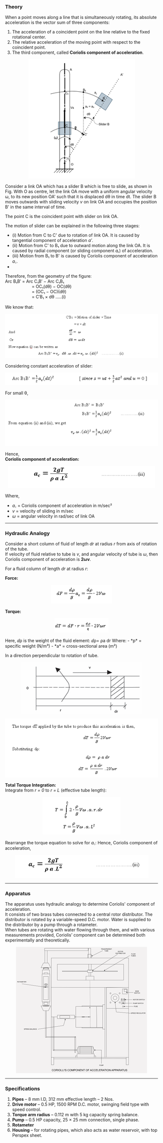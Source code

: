 ### Theory

When a point moves along a line that is simultaneously rotating, its absolute acceleration is the vector sum of three components:

1. The acceleration of a coincident point on the line relative to the fixed rotational center.  
2. The relative acceleration of the moving point with respect to the coincident point.  
3. The third component, called **Coriolis component of acceleration**.

<p align="center">
  <img src="images/Coriolis componen.png" alt="Coriolis component">
</p>

Consider a link OA which has a slider B which is free to slide, as shown in Fig. With O as centre, let the link OA move with a uniform angular velocity ω, to its new position OA' such that it is displaced dθ in time dt. The slider B moves outwards with sliding velocity *v* on link OA and occupies the position B' in the same interval of time.

The point C is the coincident point with slider on link OA.

The motion of slider can be explained in the following three stages:

- (i) Motion from C to C' due to rotation of link OA. It is caused by tangential component of acceleration *a′*.
- (ii) Motion from C' to B₁ due to outward motion along the link OA. It is caused by radial component (or sliding component *aᵣ*) of acceleration.
- (iii) Motion from B₁ to B' is caused by Coriolis component of acceleration *a꜀*.
- 
Therefore, from the geometry of the figure:  
Arc B₁B′ = Arc C₁B′ − Arc C₁B₁  
&emsp;&emsp;&emsp;&emsp;&emsp;&emsp;&nbsp;= OC₁(dθ) − OC(dθ)  
&emsp;&emsp;&emsp;&emsp;&emsp;&emsp;&nbsp;= (OC₁ − OC)(dθ)  
&emsp;&emsp;&emsp;&emsp;&emsp;&emsp;&nbsp;= C′B₁ × dθ  .....(i)
\
\
We know that:  
<p align="center">
  <img src="images/formula-slider-motion.png" alt="Coriolis Formula Derivation 1">
</p>

Considering constant acceleration of slider:  
<p align="center">
  <img src="images/formula-acceleration.png" alt="Coriolis Formula Derivation 2">
</p>

For small θ,  
<p align="center">
  <img src="images/formula-small-theta.png" alt="Coriolis Formula Small Theta">
</p>

Hence,  
**Coriolis component of acceleration:**
<p align="center">
  <img src="images/final-coriolis.png" alt="Final Coriolis Acceleration Formula">
</p>

Where,  
- *a꜀* = Coriolis component of acceleration in m/sec²  
- *v* = velocity of sliding in m/sec  
- *ω* = angular velocity in rad/sec of link OA  

---

### Hydraulic Analogy

Consider a short column of fluid of length *dr* at radius *r* from axis of rotation of the tube.  
If velocity of fluid relative to tube is *v*, and angular velocity of tube is *ω*, then Coriolis component of acceleration is **2ωv**.

For a fluid column of length *dr* at radius *r*:

**Force:**
<p align="center">
  <img src="images/force-formula.png" alt="Force Formula">
</p>

**Torque:**
<p align="center">
  <img src="images/torque-equation.png" alt="Torque Equation">
</p>
Here, ⅆρ is the weight of the fluid element: ⅆρ= ρa dr
Where:  
- *p* = specific weight (N/m³)  
- *a* = cross-sectional area (m²)

In a direction perpendicular to rotation of tube. 

<p align="center">
  <img src="images/force-formula1.png" alt="Force Formula1">
</p>

<p align="center">
  <img src="images/force-formula2.png" alt="Force Formula2">
</p>


**Total Torque Integration:**  
Integrate from *r = 0* to *r = L* (effective tube length):

<p align="center">
  <img src="images/total-torque.png" alt="Total Torque Integration">
</p>

Rearrange the torque equation to solve for *a꜀*:
Hence, Coriolis component of acceleration,

<p align="center">
  <img src="images/coriolis-final-integral.png" alt="Coriolis Acceleration Final Expression">
</p>

---

### Apparatus

The apparatus uses hydraulic analogy to determine Coriolis' component of acceleration.  
It consists of two brass tubes connected to a central rotor distributor. The distributor is rotated by a variable-speed D.C. motor. Water is supplied to the distributor by a pump through a rotameter.  
When tubes are rotating with water flowing through them, and with various measurements provided, Coriolis’ component can be determined both experimentally and theoretically.

<p align="center">
  <img src="images/apparatus_small.png" alt="Coriolis Apparatus">
</p>


---

### Specifications

1. **Pipes** – 8 mm I.D, 312 mm effective length – 2 Nos.  
2. **Drive motor** – 0.5 HP, 1500 RPM D.C. motor, swinging field type with speed control.  
3. **Torque arm radius** – 0.112 m with 5 kg capacity spring balance.  
4. **Pump** – 0.5 HP capacity, 25 × 25 mm connection, single phase.  
5. **Rotameter**  
6. **Housing** – for rotating pipes, which also acts as water reservoir, with top Perspex sheet.
